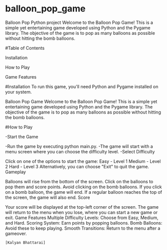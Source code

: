 # balloon_pop_game
Balloon Pop Python project
Welcome to the Balloon Pop Game! This is a simple yet entertaining game developed using Python and the Pygame library. The objective of the game is to pop as many balloons as possible without hitting the bomb balloons.

#Table of Contents

Installation

How to Play

Game Features


#Installation
To run this game, you'll need Python and Pygame installed on your system.

Balloon Pop Game
Welcome to the Balloon Pop Game! This is a simple yet entertaining game developed using Python and the Pygame library. The objective of the game is to pop as many balloons as possible without hitting the bomb balloons.


#How to Play

-Start the Game

-Run the game by executing python main.py.
-The game will start with a menu screen where you can choose the difficulty level.
-Select Difficulty

Click on one of the options to start the game:
Easy - Level 1
Medium - Level 2
Hard - Level 3
Alternatively, you can choose "Exit" to quit the game.
Gameplay

Balloons will rise from the bottom of the screen.
Click on the balloons to pop them and score points.
Avoid clicking on the bomb balloons. If you click on a bomb balloon, the game will end.
If a regular balloon reaches the top of the screen, the game will also end.
Score

Your score will be displayed at the top-left corner of the screen.
The game will return to the menu when you lose, where you can start a new game or exit.
Game Features
Multiple Difficulty Levels: Choose from Easy, Medium, and Hard.
Scoring System: Earn points by popping balloons.
Bomb Balloons: Avoid these to keep playing.
Smooth Transitions: Return to the menu after a gameover.


`[Kalyan Bhattarai]`

